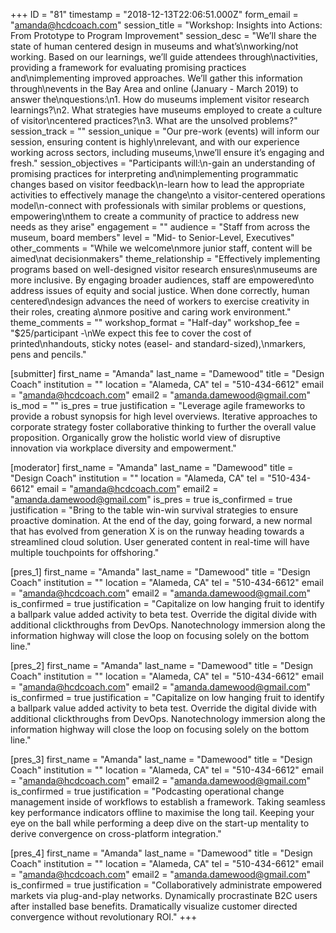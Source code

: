 +++
ID = "81"
timestamp = "2018-12-13T22:06:51.000Z"
form_email = "amanda@hcdcoach.com"
session_title = "Workshop: Insights into Actions: From Prototype to Program Improvement"
session_desc = "We’ll share the state of human centered design in museums and what’s\nworking/not working. Based on our learnings, we’ll guide attendees through\nactivities, providing a framework for evaluating promising practices and\nimplementing improved approaches. We’ll gather this information through\nevents in the Bay Area and online (January - March 2019) to answer the\nquestions:\n1. How do museums implement visitor research learnings?\n2. What strategies have museums employed to create a culture of visitor\ncentered practices?\n3. What are the unsolved problems?"
session_track = ""
session_unique = "Our pre-work (events) will inform our session, ensuring content is highly\nrelevant, and with our experience working across sectors, including museums,\nwe’ll ensure it’s engaging and fresh."
session_objectives = "Participants will:\n-gain an understanding of promising practices for interpreting and\nimplementing programmatic changes based on visitor feedback\n-learn how to lead the appropriate activities to effectively manage the change\nto a visitor-centered operations model\n-connect with professionals with similar problems or questions, empowering\nthem to create a community of practice to address new needs as they arise"
engagement = ""
audience = "Staff from across the museum, board members"
level = "Mid- to Senior-Level, Executives"
other_comments = "While we welcome\nmore junior staff, content will be aimed\nat decisionmakers"
theme_relationship = "Effectively implementing programs based on well-designed visitor research ensures\nmuseums are more inclusive. By engaging broader audiences, staff are empowered\nto address issues of equity and social justice. When done correctly, human centered\ndesign advances the need of workers to exercise creativity in their roles, creating a\nmore positive and caring work environment."
theme_comments = ""
workshop_format = "Half-day"
workshop_fee = "$25/participant -\nWe expect this fee to cover the cost of printed\nhandouts, sticky notes (easel- and standard-sized),\nmarkers, pens and pencils."

[submitter]
first_name = "Amanda"
last_name = "Damewood"
title = "Design Coach"
institution = ""
location = "Alameda, CA"
tel = "510-434-6612"
email = "amanda@hcdcoach.com"
email2 = "amanda.damewood@gmail.com"
is_mod = ""
is_pres = true
justification = "Leverage agile frameworks to provide a robust synopsis for high level overviews. Iterative approaches to corporate strategy foster collaborative thinking to further the overall value proposition. Organically grow the holistic world view of disruptive innovation via workplace diversity and empowerment."

[moderator]
first_name = "Amanda"
last_name = "Damewood"
title = "Design Coach"
institution = ""
location = "Alameda, CA"
tel = "510-434-6612"
email = "amanda@hcdcoach.com"
email2 = "amanda.damewood@gmail.com"
is_pres = true
is_confirmed = true
justification = "Bring to the table win-win survival strategies to ensure proactive domination. At the end of the day, going forward, a new normal that has evolved from generation X is on the runway heading towards a streamlined cloud solution. User generated content in real-time will have multiple touchpoints for offshoring."

[pres_1]
first_name = "Amanda"
last_name = "Damewood"
title = "Design Coach"
institution = ""
location = "Alameda, CA"
tel = "510-434-6612"
email = "amanda@hcdcoach.com"
email2 = "amanda.damewood@gmail.com"
is_confirmed = true
justification = "Capitalize on low hanging fruit to identify a ballpark value added activity to beta test. Override the digital divide with additional clickthroughs from DevOps. Nanotechnology immersion along the information highway will close the loop on focusing solely on the bottom line."

[pres_2]
first_name = "Amanda"
last_name = "Damewood"
title = "Design Coach"
institution = ""
location = "Alameda, CA"
tel = "510-434-6612"
email = "amanda@hcdcoach.com"
email2 = "amanda.damewood@gmail.com"
is_confirmed = true
justification = "Capitalize on low hanging fruit to identify a ballpark value added activity to beta test. Override the digital divide with additional clickthroughs from DevOps. Nanotechnology immersion along the information highway will close the loop on focusing solely on the bottom line."

[pres_3]
first_name = "Amanda"
last_name = "Damewood"
title = "Design Coach"
institution = ""
location = "Alameda, CA"
tel = "510-434-6612"
email = "amanda@hcdcoach.com"
email2 = "amanda.damewood@gmail.com"
is_confirmed = true
justification = "Podcasting operational change management inside of workflows to establish a framework. Taking seamless key performance indicators offline to maximise the long tail. Keeping your eye on the ball while performing a deep dive on the start-up mentality to derive convergence on cross-platform integration."

[pres_4]
first_name = "Amanda"
last_name = "Damewood"
title = "Design Coach"
institution = ""
location = "Alameda, CA"
tel = "510-434-6612"
email = "amanda@hcdcoach.com"
email2 = "amanda.damewood@gmail.com"
is_confirmed = true
justification = "Collaboratively administrate empowered markets via plug-and-play networks. Dynamically procrastinate B2C users after installed base benefits. Dramatically visualize customer directed convergence without revolutionary ROI."
+++
